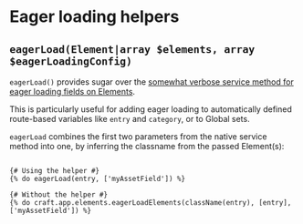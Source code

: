 # Eager loading helpers


## `eagerLoad(Element|array $elements, array $eagerLoadingConfig)`

`eagerLoad()` provides sugar over the [somewhat verbose service method for eager loading fields on Elements](https://docs.craftcms.com/api/v3/craft-services-elements.html#method-eagerloadelements). 

This is particularly useful for adding eager loading to automatically defined route-based variables like `entry` and `category`, or to Global sets.

`eagerLoad` combines the first two parameters from the native service method into one, by inferring the classname from the passed Element(s):

```twig

{# Using the helper #}
{% do eagerLoad(entry, ['myAssetField']) %}

{# Without the helper #}
{% do craft.app.elements.eagerLoadElements(className(entry), [entry], ['myAssetField']) %}

```

